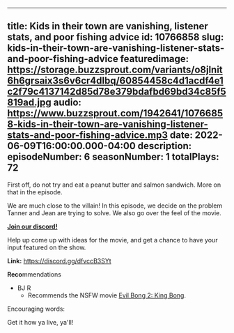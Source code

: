 
---
title: Kids in their town are vanishing, listener stats, and poor fishing advice
id: 10766858
slug: kids-in-their-town-are-vanishing-listener-stats-and-poor-fishing-advice
featuredimage: https://storage.buzzsprout.com/variants/o8jlnit6h6grsaix3s6v6cr4dlbq/60854458c4d1acdf4e1c2f79c4137142d85d78e379bdafbd69bd34c85f5819ad.jpg
audio: https://www.buzzsprout.com/1942641/10766858-kids-in-their-town-are-vanishing-listener-stats-and-poor-fishing-advice.mp3
date: 2022-06-09T16:00:00.000-04:00
description: 
episodeNumber: 6
seasonNumber: 1
totalPlays: 72
---
First off, do not try and eat a peanut butter and salmon sandwich. More on that in the episode.

 We are much close to the villain! In this episode, we decide on the problem Tanner and Jean are trying to solve. We also go over the feel of the movie.

[**Join our discord!**](https://discord.gg/dfvccB3SYt)

Help up come up with ideas for the movie, and get a chance to have your input featured on the show.

**Link:** <https://discord.gg/dfvccB3SYt>

**Reco**mmendations

* BJ R  
   * Recommends the NSFW movie [Evil Bong 2: King Bong](https://www.imdb.com/title/tt1355627/).

Encouraging words:

Get it how ya live, ya'll!

  